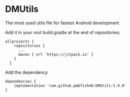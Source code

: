 # DMUtils
The most used utils file for fastest Android development

Add it in your root build.gradle at the end of repositories:

    allprojects {
        repositories {
          ...
          maven { url 'https://jitpack.io' }
        }
      }
      
Add the dependency

	dependencies {
		implementation 'com.github.pmbfish40:DMUtils:1.0.0'
	}
